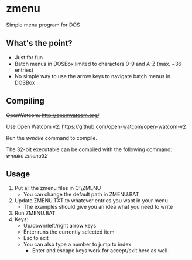 # zmenu
Simple menu program for DOS

## What's the point?
- Just for fun
- Batch menus in DOSBox limited to characters 0-9 and A-Z  (max. ~36 entries)
- No simple way to use the arrow keys to navigate batch menus in DOSBox

## Compiling
~~OpenWatcom: http://openwatcom.org/~~

Use Open Watcom v2:
https://github.com/open-watcom/open-watcom-v2

Run the _wmake_ command to compile.

The 32-bit executable can be compiled with the following command:
_wmake_ _zmenu32_

## Usage
1. Put all the zmenu files in C:\ZMENU
    - You can change the default path in ZMENU.BAT
2. Update ZMENU.TXT to whatever entries you want in your menu
    - The examples should give you an idea what you need to write
3. Run ZMENU.BAT
4. Keys:
    - Up/down/left/right arrow keys
    - Enter runs the currently selected item
    - Esc to exit
    - You can also type a number to jump to index
        - Enter and escape keys work for accept/exit here as well
